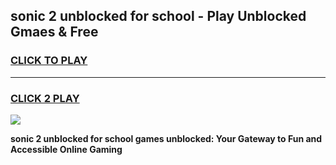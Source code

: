 
## sonic 2 unblocked for school - Play Unblocked Gmaes & Free
<h3>
<a href="https://news.freeplayer.one?title=sonic_2_unblocked_for_school&ref=16F">CLICK TO PLAY</a></h3>
<hr>

<h3>
<a href="https://news.freeplayer.one?title=sonic_2_unblocked_for_school&ref=16F">CLICK 2 PLAY</a>
  
</h3>

<a href="https://news.freeplayer.one?title=sonic_2_unblocked_for_school&ref=16F/"><img src="https://clearcache.store/games.png"></a>


**sonic 2 unblocked for school games unblocked: Your Gateway to Fun and Accessible Online Gaming**
